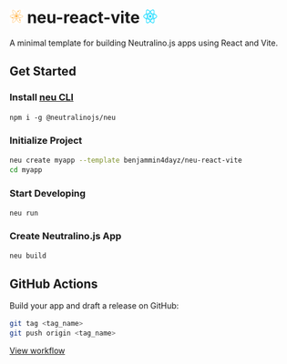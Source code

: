 # <img src='react-src/src/assets/neutralinojs.svg' alt='neu-icon' width='24px' height='24px' /> neu-react-vite <img src='react-src/src/assets/react.svg' alt='react-icon' width='24' height='24' />

A minimal template for building Neutralino.js apps using React and Vite.

## Get Started

### Install [neu CLI](https://neutralino.js.org/docs/cli/neu-cli)

    npm i -g @neutralinojs/neu

### Initialize Project

```bash
neu create myapp --template benjammin4dayz/neu-react-vite
cd myapp
```

### Start Developing

    neu run

### Create Neutralino.js App

    neu build

## GitHub Actions

Build your app and draft a release on GitHub:

```bash
git tag <tag_name>
git push origin <tag_name>
```

[View workflow](.github/workflows/create-neutralinojs-app.yml)
